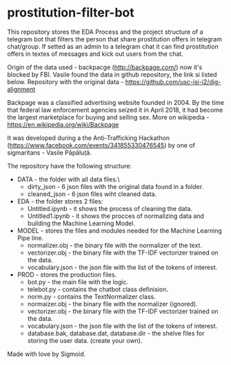 # prostitution-filter-bot
This repository stores the EDA Process and the project structure of a telegram bot that filters the person that share prostitution offers in telegram chat/group.
If setted as an admin to a telegram chat it can find prostitution offers in textes of messages and kick out users from the chat.

Origin of the data used - backpacge (http://backpage.com/) now it's blocked by FBI. Vasile found the data in github repository, the link si listed below.
Repository with the original data - https://github.com/usc-isi-i2/dig-alignment

Backpage was a classified advertising website founded in 2004. By the time that federal law enforcement agencies seized it in April 2018, it had become the largest marketplace for buying and selling sex.
More on wikipedia - https://en.wikipedia.org/wiki/Backpage

It was developed during a the Anti-Trafficking Hackathon (https://www.facebook.com/events/341855330476545) by one of sigmaritans - Vasile Păpăluță.

The repository have the following structure:
* DATA - the folder with all data files.\
  - dirty_json - 6 json files with the original data found in a folder.
  - cleaned_json - 6 json files wiht cleaned data.
* EDA - the folder stores 2 files:
  - Untitled.ipynb - it shows the process of cleaning the data.
  - Untitled1.ipynb - it shows the procces of normalizing data and building the Machine Learning Model.
* MODEL - stores the files and modules needed for the Machine Learning Pipe line.
  - normalizer.obj - the binary file with the normalizer of the text.
  - vectorizer.obj - the binary file with the TF-IDF vectorizer trained on the data.
  - vocabulary.json - the json file with the list of the tokens of interest.
* PROD - stores the production files.
  - bot.py - the main file with the logic.
  - telebot.py - contains the chatbot class definision.
  - norm.py - contains the TextNormalizer class.
  - normaizer.obj - the binary file with the normalizer (ignored).
  - vectorizer.obj - the binary file with the TF-IDF vectorizer trained on the data.
  - vocabulary.json - the json file with the list of the tokens of interest.
  - database.bak, database.dat, database.dir - the shelve files for storing the user data. (create your own).

Made with love by Sigmoid.
